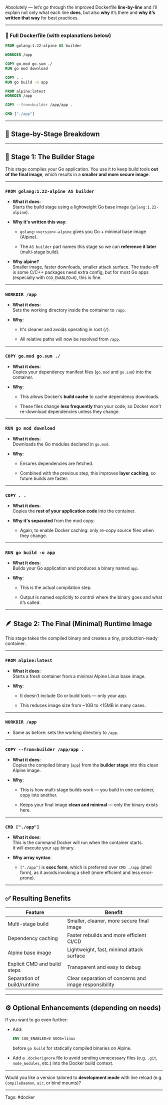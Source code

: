 Absolutely — let’s go through the improved Dockerfile **line-by-line** and I’ll explain not only what each line **does**, but also **why** it’s there and **why it’s written that way** for best practices.

---

### 🧱 Full Dockerfile (with explanations below)

```dockerfile
FROM golang:1.22-alpine AS builder

WORKDIR /app

COPY go.mod go.sum ./
RUN go mod download

COPY . .
RUN go build -o app

FROM alpine:latest
WORKDIR /app

COPY --from=builder /app/app .

CMD ["./app"]
```

---

## 🧠 Stage-by-Stage Breakdown

---

## 🔨 Stage 1: The Builder Stage

This stage compiles your Go application. You use it to keep build tools **out of the final image**, which results in a **smaller and more secure image**.

---

### `FROM golang:1.22-alpine AS builder`

- **What it does**:  
    Starts the build stage using a lightweight Go base image (`golang:1.22-alpine`).
    
- **Why it's written this way**:
    
    - `golang:<version>-alpine` gives you Go + minimal base image (Alpine).
        
    - The `AS builder` part names this stage so we can **reference it later** (multi-stage build).
        
- **Why alpine?**  
    Smaller image, faster downloads, smaller attack surface. The trade-off is some C/C++ packages need extra config, but for most Go apps (especially with `CGO_ENABLED=0`), this is fine.
    

---

### `WORKDIR /app`

- **What it does**:  
    Sets the working directory inside the container to `/app`.
    
- **Why**:
    
    - It's cleaner and avoids operating in root (`/`).
        
    - All relative paths will now be resolved from `/app`.
        

---

### `COPY go.mod go.sum ./`

- **What it does**:  
    Copies your dependency manifest files (`go.mod` and `go.sum`) into the container.
    
- **Why**:
    
    - This allows Docker’s **build cache** to cache dependency downloads.
        
    - These files change **less frequently** than your code, so Docker won't re-download dependencies unless they change.
        

---

### `RUN go mod download`

- **What it does**:  
    Downloads the Go modules declared in `go.mod`.
    
- **Why**:
    
    - Ensures dependencies are fetched.
        
    - Combined with the previous step, this improves **layer caching**, so future builds are faster.
        

---

### `COPY . .`

- **What it does**:  
    Copies the **rest of your application code** into the container.
    
- **Why it's separated** from the mod copy:
    
    - Again, to enable Docker caching: only re-copy source files when they change.
        

---

### `RUN go build -o app`

- **What it does**:  
    Builds your Go application and produces a binary named `app`.
    
- **Why**:
    
    - This is the actual compilation step.
        
    - Output is named explicitly to control where the binary goes and what it’s called.
        

---

## 🪶 Stage 2: The Final (Minimal) Runtime Image

This stage takes the compiled binary and creates a tiny, production-ready container.

---

### `FROM alpine:latest`

- **What it does**:  
    Starts a fresh container from a minimal Alpine Linux base image.
    
- **Why**:
    
    - It doesn’t include Go or build tools — only your app.
        
    - This reduces image size from ~1GB to <15MB in many cases.
        

---

### `WORKDIR /app`

- Same as before: sets the working directory to `/app`.
    

---

### `COPY --from=builder /app/app .`

- **What it does**:  
    Copies the compiled binary (`app`) from the **builder stage** into this clean Alpine image.
    
- **Why**:
    
    - This is how multi-stage builds work — you build in one container, copy into another.
        
    - Keeps your final image **clean and minimal** — only the binary exists here.
        

---

### `CMD ["./app"]`

- **What it does**:  
    This is the command Docker will run when the container starts.  
    It will execute your `app` binary.
    
- **Why array syntax**:
    
    - `["./app"]` is **exec form**, which is preferred over `CMD ./app` (shell form), as it avoids invoking a shell (more efficient and less error-prone).
        

---

## ✅ Resulting Benefits

|Feature|Benefit|
|---|---|
|Multi-stage build|Smaller, cleaner, more secure final image|
|Dependency caching|Faster rebuilds and more efficient CI/CD|
|Alpine base image|Lightweight, fast, minimal attack surface|
|Explicit CMD and build steps|Transparent and easy to debug|
|Separation of build/runtime|Clear separation of concerns and image responsibility|

---

## ⚙️ Optional Enhancements (depending on needs)

If you want to go even further:

- Add:
    
    ```dockerfile
    ENV CGO_ENABLED=0 GOOS=linux
    ```
    
    before `go build` for statically compiled binaries on Alpine.
    
- Add a `.dockerignore` file to avoid sending unnecessary files (e.g. `.git`, `node_modules`, etc.) into the Docker build context.
    

---

Would you like a version tailored to **development mode** with live reload (e.g. `CompileDaemon`, `air`, or bind mounts)?
___
Tags: #docker